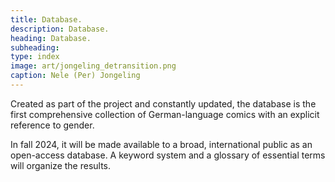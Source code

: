 ```yaml
---
title: Database.
description: Database.
heading: Database.
subheading:
type: index
image: art/jongeling_detransition.png
caption: Nele (Per) Jongeling
---
```


Created as part of the project and constantly updated, the database is the first comprehensive collection of German-language comics with an explicit reference to gender.

<!--more-->

In fall 2024, it will be made available to a broad, international public as an open-access database. A keyword system and a glossary of essential terms will organize the results.
